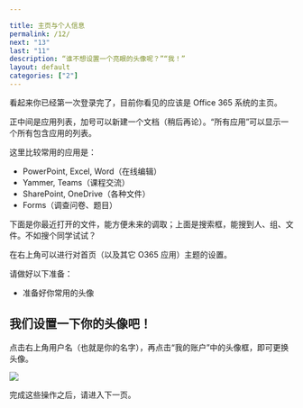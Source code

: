 ```yaml
---

title: 主页与个人信息
permalink: /12/
next: "13"
last: "11"
description: “谁不想设置一个亮眼的头像呢？”“我！”
layout: default
categories: ["2"]
---
```


看起来你已经第一次登录完了，目前你看见的应该是 Office 365 系统的主页。

正中间是应用列表，加号可以新建一个文档（稍后再论）。“所有应用”可以显示一个所有包含应用的列表。

这里比较常用的应用是：

- PowerPoint, Excel, Word（在线编辑）
- Yammer, Teams（课程交流）
- SharePoint, OneDrive（各种文件）
- Forms（调查问卷、题目）

下面是你最近打开的文件，能方便未来的调取；上面是搜索框，能搜到人、组、文件。不如搜个同学试试？

在右上角可以进行对首页（以及其它 O365 应用）主题的设置。

请做好以下准备：

- 准备好你常用的头像

## 我们设置一下你的头像吧！

点击右上角用户名（也就是你的名字），再点击“我的账户”中的头像框，即可更换头像。

![](https://s1.ax1x.com/2020/06/24/Nwn0gg.jpg)

完成这些操作之后，请进入下一页。

